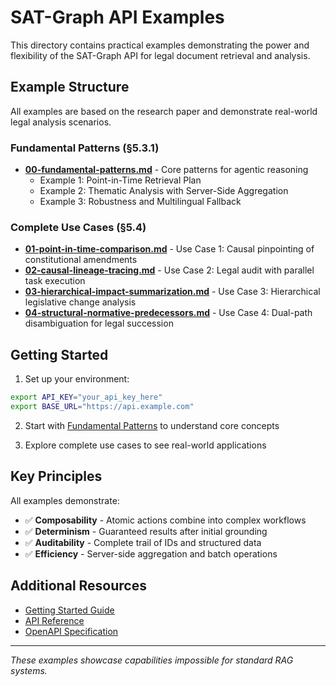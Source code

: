# SAT-Graph API Examples

This directory contains practical examples demonstrating the power and flexibility of the SAT-Graph API for legal document retrieval and analysis.

## Example Structure

All examples are based on the research paper and demonstrate real-world legal analysis scenarios.

### Fundamental Patterns (§5.3.1)
- **[00-fundamental-patterns.md](./00-fundamental-patterns.md)** - Core patterns for agentic reasoning
  - Example 1: Point-in-Time Retrieval Plan
  - Example 2: Thematic Analysis with Server-Side Aggregation
  - Example 3: Robustness and Multilingual Fallback

### Complete Use Cases (§5.4)
- **[01-point-in-time-comparison.md](./01-point-in-time-comparison.md)** - Use Case 1: Causal pinpointing of constitutional amendments
- **[02-causal-lineage-tracing.md](./02-causal-lineage-tracing.md)** - Use Case 2: Legal audit with parallel task execution
- **[03-hierarchical-impact-summarization.md](./03-hierarchical-impact-summarization.md)** - Use Case 3: Hierarchical legislative change analysis
- **[04-structural-normative-predecessors.md](./04-structural-normative-predecessors.md)** - Use Case 4: Dual-path disambiguation for legal succession

## Getting Started

1. Set up your environment:
```bash
export API_KEY="your_api_key_here"
export BASE_URL="https://api.example.com"
```

2. Start with [Fundamental Patterns](./00-fundamental-patterns.md) to understand core concepts

3. Explore complete use cases to see real-world applications

## Key Principles

All examples demonstrate:
- ✅ **Composability** - Atomic actions combine into complex workflows
- ✅ **Determinism** - Guaranteed results after initial grounding  
- ✅ **Auditability** - Complete trail of IDs and structured data
- ✅ **Efficiency** - Server-side aggregation and batch operations

## Additional Resources

- [Getting Started Guide](../getting-started.md)
- [API Reference](../api-reference.md)
- [OpenAPI Specification](../../specification/openapi.yaml)

---

*These examples showcase capabilities impossible for standard RAG systems.*
